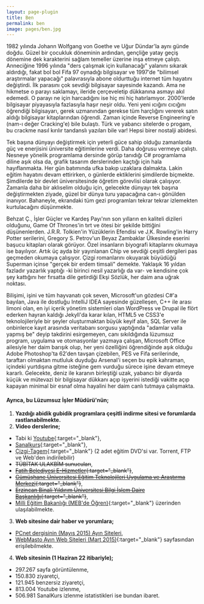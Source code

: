 ```yaml
---
layout: page-plugin
title: Ben
permalink: ben
image: pages/ben.jpg
---
```

1982 yılında Johann Wolfgang von Goethe ve Uğur Dündar'la aynı günde doğdu. Güzel bir çocukluk döneminin ardından, gençliğe yatay geçiş dönemine dek karakterini sağlam temeller üzerine inşa etmeye çalıştı. Anneciğine 1996 yılında "ders çalışmak için kullanacağı" yalanını sıkarak aldırdığı, fakat bol bol Fifa 97 oynadığı bilgisayar ve 1997′de "bilimsel araştırmalar yapacağı" palavrasıyla abone oldurttuğu internet tüm hayatını değiştirdi. İlk parasını çok sevdiği bilgisayar sayesinde kazandı. Ama ne hikmetse o parayı saklamayı, ileride çerçeveletip dükkanına asmayı akıl edemedi. O parayı ne için harcadığını ise hiç mi hiç hatırlamıyor. 2000'lerde bilgisayar piyayasıyla fazlasıyla haşır neşir oldu. Yeni yeni ıcığını cıcığını öğrendiği bilgisayarı, gerek uzmanından gerekse tüm harçlığını vererek satın aldığı bilgisayar kitaplarından öğrendi. Zaman içinde Reverse Engineering'e (nam-ı değer Cracking'e) bile bulaştı. Türk ve yabancı sitelerde o progam, bu crackme nasıl kırılır tandanslı yazıları bile var! Hepsi birer nostalji abidesi.

Tek başına dünyayı değiştirmek için yeterli güce sahip olduğu zamanlarda güç ve enerjisini üniversite eğitimlerine verdi. Daha doğrusu vermeye çalıştı. Nesneye yönelik programlama dersinde görüp tanıdığı C# programlama diline aşık olsa da, grafik tasarım derslerinden kaçtığı için hala hayıflanmakta. Her gün batımında ufka bakıp uzaklara dalmakta. Lakin eğitim hayatını devam ettirirken, o günlerde ektiklerini şimdilerde biçmekte. Şimdilerde bir devlet üniversitesinde öğretim görevlisi olarak çalışıyor. Zamanla daha bir aklıselim olduğu için, gelecekte dünyayı tek başına değiştirmekten ziyade, güzel bir dünya turu yapacağına can-ı gönülden inanıyor. Bahaneyle, ekrandaki tüm gezi programları tekrar tekrar izlemekten kurtulacağını düşünmekte.

Behzat Ç., İşler Güçler ve Kardeş Payı'nın son yılların en kaliteli dizileri olduğunu, Game Of Thrones'in tırt ve ötesi bir şekilde bittiğini düşünenlerden. J.R.R. Tolkien'in Yüzüklerin Efendisi ve J.K. Rowling'in Harry Potter serilerini, Gregory S. Petrov'un Beyaz Zambaklar Ülkesinde eserini başucu kitapları olarak görüyor. Özel insanların biyografi kitaplarını okumaya ise bayılıyor. Artık üç ayda bir yayınlanan Chip ve sevdiği çeşitli dergileri pas geçmeden okumaya çalışıyor. Çizgi romanlarını okuyarak büyüdüğü Superman içinse "gerçek bir erdem timsali" demekte. Yaklaşık 16 yıldan fazladır yazarlık yaptığı -ki birinci nesil yazarlığı da var- ve kendisine çok şey kattığını her fırsatta dile getirdiği Ekşi Sözlük, her daim ana uğrak noktası.

Bilişimi, işini ve tüm hayvanatı çok seven, Microsoft'un gözdesi C#'a bayılan, Java ile dostluğu IntelliJ IDEA sayesinde güzelleşen, C++ ile arası limoni olan, en iyi içerik yönetim sistemleri olan WordPress ve Drupal ile flört ederken hayran kaldığı Jekyll'da karar kılan, HTML5 ve CSS3'e teknolojileriyle bir şeyler oluşturmaktan büyük keyif alan, SQL Server ile onbinlerce kayıt arasında veritabanı sorgusu yaptığında "adamlar valla yapmış be" deyip takdirini esirgemeyen, canı sıkıldığında lüzumsuz program, uygulama ve otomasyonlar yazmaya çalışan, Microsoft Office ailesiyle her daim barışık olup, her yeni özelliğini öğrendiğinde aşık olduğu Adobe Photoshop'ta 62′den tavşan çizebilen, PES ve Fifa serilerinde, taraftarı olmaktan mutluluk duyduğu Arsenal'i seçen bu epik kahraman, içindeki yurtdışına gitme isteğine gem vurduğu sürece işine devam etmeye kararlı. Gelecekte, deniz ile karanın birleştiği uzak, yabancı bir diyarda küçük ve mütevazi bir bilgisayar dükkanı açıp işyerini istediği vakitte açıp kapayan minimal bir esnaf olma hayalini her daim canlı tutmaya çalışmakta.

#### Ayrıca, bu Lüzumsuz İşler Müdürü'nün;
1. **Yazdığı abidik gubidik programlara çeşitli indirme sitesi ve forumlarda rastlanabilmekte.**
2. **Video derslerine;**
- Tabi ki [Youtube](https://www.youtube.com/user/UmutDokel/about){:target="_blank"},
- [Sanalkurs](https://sanalkurs.net/batu2k){:target="_blank"},
- [Çizgi-Tagem](https://www.cizgi-tagem.org/e-kampus-egitim/){:target="_blank"} (2 adet eğitim DVD'si var. Torrent, FTP ve Web'den indirilebilir)
- ~~TÜBİTAK ULAKBİM sunucuları~~,
- ~~[Fatih Belediyesi E-Hizmetler](http://www.fatih.bel.tr/icerik/10240/toplam-14000-saat-ve-16872-video/){:target="_blank"}~~,   
- ~~[Gümüşhane Üniversitesi Eğitim Teknolojileri Uygulama ve Araştırma Merkezi](http://gunetem.gumushane.edu.tr/tr/sayfa/videolar/dreamweaver-umut-d%C3%B6kel/){:target="_blank"}~~,
- ~~[Erzincan Binali Yıldırım Üniversitesi Bilgi İşlem Daire Başkanlığı](https://bidb.ebyu.edu.tr/wordpress-egitimi-videolari/){:target="_blank"}~~,
- [Milli Eğitim Bakanlığı (MEB'de Öğren)](http://mebdeogren.meb.gov.tr/kategori.php?ID=72){:target="_blank"} üzerinden ulaşılabilmekte.   
3. **Web sitesine dair haber ve yorumlara;**
- [PCnet dergisinin (Mayıs 2015) Ayın Siteleri](/images/bahsedenler/pcnet.jpg), 
- [WebMasto Ayın Web Siteleri (Mart 2015)](http://www.webmasto.com/webmasto-ayin-web-siteleri-mart-2015){:target="_blank"} sayfasından erişilebilmekte.
4. **Web sitesinin (1 Haziran 22 itibariyle);**
- 297.267 sayfa görüntülenme,
- 150.830 ziyaretçi,
- 121.945 benzersiz ziyaretçi,
- 813.004 Youtube izlenme,
- 506.981 SanalKurs izlenme istatistikleri ise bundan ibaret.